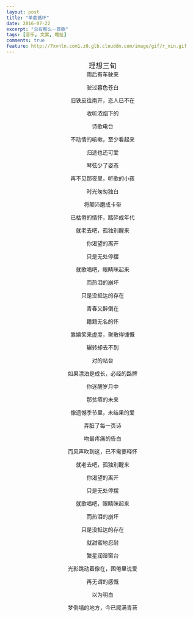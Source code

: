 ```yaml
---
layout: post
title: "单曲循环"
date: 2016-07-22
excerpt: "总有那么一首歌"
tags: [音乐, 文案, 瞎扯]
comments: true
feature: http://7xvnln.com1.z0.glb.clouddn.com/image/gif/r_nin.gif
---
```

<center style="font-size: 1.3em">理想三旬 </center>		

<center style="font-size: 1em;">雨后有车驶来  

驶过暮色苍白</br>

旧铁皮往南开，恋人已不在</br>

收听浓烟下的</br>

诗歌电台</br>

不动情的咳嗽，至少看起来</br>

归途也还可爱</br>

琴弦少了姿态</br>

再不见那夜里，听歌的小孩</br>

时光匆匆独白</br>

将颠沛磨成卡带</br>

已枯倦的情怀，踏碎成年代</br>

就老去吧，孤独别醒来</br>

你渴望的离开</br>

只是无处停摆</br>

就歌唱吧，眼睛眯起来</br>

而热泪的崩坏</br>

只是没抵达的存在</br>

青春又醉倒在</br>

籍籍无名的怀</br>

靠嬉笑来虚度，聚散得慷慨</br>

辗转却去不到</br>

对的站台</br>

如果漂泊是成长，必经的路牌</br>

你迷醒岁月中</br>

那贫瘠的未来</br>

像遗憾季节里，未结果的爱</br>

弄脏了每一页诗</br>

吻最疼痛的告白</br>

而风声吹到这，已不需要释怀</br>

就老去吧，孤独别醒来</br>

你渴望的离开</br>

只是无处停摆</br>

就歌唱吧，眼睛眯起来</br>

而热泪的崩坏</br>

只是没抵达的存在</br>

就甜蜜地忍耐</br>

繁星润湿窗台</br>

光影跳动着像在，困倦里说爱</br>

再无谓的感慨</br>

以为明白</br>

梦倒塌的地方，今已爬满青苔</br>
</center>

